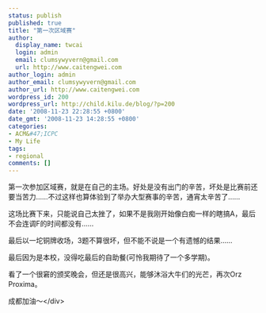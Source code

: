 ```yaml
---
status: publish
published: true
title: "第一次区域赛"
author:
  display_name: twcai
  login: admin
  email: clumsywyvern@gmail.com
  url: http://www.caitengwei.com
author_login: admin
author_email: clumsywyvern@gmail.com
author_url: http://www.caitengwei.com
wordpress_id: 200
wordpress_url: http://child.kilu.de/blog/?p=200
date: '2008-11-23 22:28:55 +0800'
date_gmt: '2008-11-23 14:28:55 +0800'
categories:
- ACM&#47;ICPC
- My Life
tags:
- regional
comments: []
---
```

<div id="blogContent" class="text-article">
<p>第一次参加区域赛，就是在自己的主场。好处是没有出门的辛苦，坏处是比赛前还要当苦力&hellip;&hellip;不过这样也算体验到了举办大型赛事的辛苦，通宵太辛苦了&hellip;&hellip;</p>
<p>这场比赛下来，只能说自己太挫了，如果不是我刚开始像白痴一样的瞎搞A，最后不会连调F的时间都没有&hellip;&hellip;</p>
<p>最后以一坨铜牌收场，3题不算很坏，但不能不说是一个有遗憾的结果&hellip;&hellip;</p>
<p>最后因为是本校，没得吃最后的自助餐(可怜我期待了一个多学期)。</p>
<p>看了一个很窘的颁奖晚会，但还是很高兴，能够沐浴大牛们的光芒，再次Orz Proxima。</p>
<p>成都加油～<&#47;div></p>
